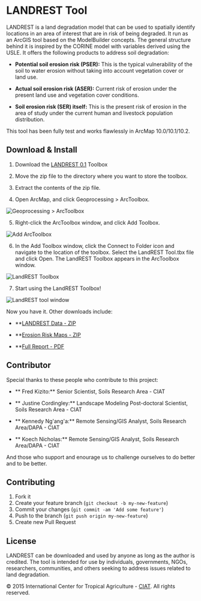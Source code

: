 LANDREST Tool
====================

LANDREST is a land degradation model that can be used to spatially identify locations in an area of interest that are in risk of being degraded. It run as an ArcGIS tool based on the ModelBuilder concepts. The general structure behind it is inspired by the CORINE model with variables derived using the USLE. It offers the following products to address soil degradation:

* **Potential soil erosion risk (PSER):** This is the typical vulnerability of the soil to water erosion without taking into account vegetation cover or land use.

* **Actual soil erosion risk (ASER):** Current risk of erosion under the present land use and vegetation cover conditions. 

* **Soil erosion risk (SER) itself:** This is the present risk of erosion in the area of study under the current human and livestock population distribution.

This tool has been fully test and works flawlessly in ArcMap 10.0/10.1/10.2. 

## Download & Install

1. Download the [LANDREST 0.1](https://github.com/nkoech/landrest/releases/download/v0.1/LANDREST_0.1.zip) Toolbox

2. Move the zip file to the directory where you want to store the toolbox.
 
3. Extract the contents of the zip file.

4. Open ArcMap, and click Geoprocessing > ArcToolbox.

![Geoprocessing > ArcToolbox](https://github.com/nkoech/landrest/blob/master/img/gp_arctoolbox.png)

5. Right-click the ArcToolbox window, and click Add Toolbox.

![Add ArcToolbox](https://github.com/nkoech/landrest/blob/master/img/add_toolbox.png)

6. In the Add Toolbox window, click the Connect to Folder icon and navigate to the location of the toolbox. Select the LandREST Tool.tbx file and click Open. The LandREST Toolbox appears in the ArcToolbox window.

![LandREST Toolbox](https://github.com/nkoech/landrest/blob/master/img/landrest_toolbox.png)

7. Start using the LandREST Toolbox!

![LandREST tool window](https://github.com/nkoech/landrest/blob/master/img/landrest_window.png)

Now you have it. Other downloads include:

* **[LANDREST Data - ZIP](https://github.com/nkoech/landrest/releases/download/v0.1/LANDREST_Data.zip)

* **[Erosion Risk Maps - ZIP](https://github.com/nkoech/landrest/releases/download/v0.1/LANDREST_Maps.zip)

* **[Full Report - PDF](https://github.com/nkoech/landrest/releases/download/v0.1/LANDREST_Report.pdf)

## Contributor

Special thanks to these people who contribute to this project:

* ** Fred Kizito:** Senior Scientist, Soils Research Area - CIAT

* ** Justine Cordingley:** Landscape Modeling Post-doctoral Scientist, Soils Research Area - CIAT

* ** Kennedy Ng'ang'a:** Remote Sensing/GIS Analyst, Soils Research Area/DAPA - CIAT

* ** Koech Nicholas:** Remote Sensing/GIS Analyst, Soils Research Area/DAPA - CIAT

And those who support and enourage us to challenge ourselves to do better and to be better. 

## Contributing

1. Fork it
2. Create your feature branch (`git checkout -b my-new-feature`)
3. Commit your changes (`git commit -am 'Add some feature'`)
4. Push to the branch (`git push origin my-new-feature`)
5. Create new Pull Request


## License

LANDREST can be downloaded and used by anyone as long as the author is credited. The tool is intended for use by individuals, governments, NGOs, researchers, communities, and others seeking to address issues related to land degradation.

© 2015 International Center for Tropical Agriculture - [CIAT](http://ciat.cgiar.org/). All rights reserved.
